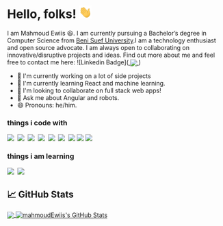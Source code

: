 # Hello, folks! <img src="https://raw.githubusercontent.com/mahmoudEwiis/mahmoudEwiis/master/wave.gif" width="30px">

I am Mahmoud Ewiis 😃. I am currently pursuing a Bachelor’s degree in Computer Science from [ Beni Suef University](https://www.bsu.edu.eg/).I am a technology enthusiast and open source advocate. I am always open to collaborating on innovative/disruptive projects and ideas. Find out more about me and feel free to contact me here:
![Linkedin Badge](<a href="https://www.linkedin.com/in/mahmoudewiis/">
  <img align="center" src="https://cdn.jsdelivr.net/gh/devicons/devicon@latest/icons/linkedin/linkedin-original.svg"/>
</a>)


 - 🔭 I'm currently working on a lot of side projects
 - 🌱 I'm currently learning React and machine learning.
 - 👯 I'm looking to collaborate on full stack web apps!
 - 💬 Ask me about Angular and robots.
 - 😄 Pronouns: he/him.

<h3>things i code with</h3>

<span><img src="https://cdn.jsdelivr.net/gh/devicons/devicon@latest/icons/html5/html5-plain.svg" width="30px"></span>&nbsp;
<span><img src="https://cdn.jsdelivr.net/gh/devicons/devicon@latest/icons/css3/css3-plain.svg" width="30px"></span>&nbsp;
<span><img src="https://cdn.jsdelivr.net/gh/devicons/devicon@latest/icons/javascript/javascript-original.svg" width="30px"></span>&nbsp;
<span><img src="https://cdn.jsdelivr.net/gh/devicons/devicon@latest/icons/angularjs/angularjs-original.svg" width="30px"></span>&nbsp;
<span><img src="https://cdn.jsdelivr.net/gh/devicons/devicon@latest/icons/typescript/typescript-original.svg" width="30px"></span>&nbsp;
<span><img src="https://cdn.jsdelivr.net/gh/devicons/devicon@latest/icons/git/git-original.svg" width="30px"></span>&nbsp;
<span><img src="https://cdn.jsdelivr.net/gh/devicons/devicon@latest/icons/firebase/firebase-plain.svg" width="30px"></span>
<span><img src="https://cdn.jsdelivr.net/gh/devicons/devicon@latest/icons/bootstrap/bootstrap-original.svg" width="30px"></span>
<span><img src="https://cdn.jsdelivr.net/gh/devicons/devicon@latest/icons/npm/npm-original-wordmark.svg" width="30px"></span>

<h3>things i am learning </h3>

<span><img src="https://image.flaticon.com/icons/png/512/2083/2083213.png" width="30px"></span>&nbsp;
<span><img src="https://cdn.jsdelivr.net/gh/devicons/devicon@latest/icons/react/react-original.svg" width="30px"></span>&nbsp;
## &#x1f4c8; GitHub Stats

<a href="https://github.com/mahmoudEwiis/mahmoudEwiis">
  <img align="center" src="https://github-readme-stats.vercel.app/api/top-langs/?username=mahmoudEwiis&title_color=ffffff&text_color=c9cacc&icon_color=2bbc8a&bg_color=1d1f21&langs_count=3" />
</a>


<a href="https://github.com/mahmoudEwiis/mahmoudEwiis">
  <img align="center" src="https://github-readme-stats.vercel.app/api?username=mahmoudEwiis&show_icons=true&line_height=27&count_private=true&title_color=ffffff&text_color=c9cacc&icon_color=2bbc8a&bg_color=1d1f21" alt="mahmoudEwiis's GitHub Stats"/>
</a>


